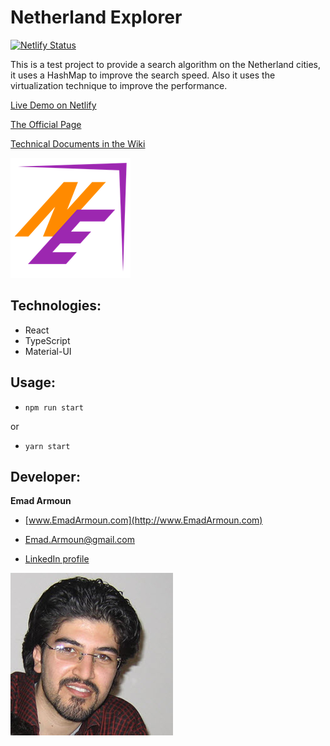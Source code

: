 # Netherland Explorer
[![Netlify Status](https://api.netlify.com/api/v1/badges/9d888c63-dc57-4930-b43c-b8e7c8e9ab4d/deploy-status)](https://app.netlify.com/sites/netherland-explorer/deploys)

This is a test project to provide a search algorithm on the Netherland cities, it uses a HashMap to improve the search speed. Also it uses the virtualization technique to improve the performance.

[Live Demo on Netlify](https://netherland-explorer.netlify.app/)

[The Official Page](https://em-it.github.io/netherland-explorer/)

[Technical Documents in the Wiki](https://github.com/Em-IT/netherland-explorer/wiki)

![](/src/assets/images/logo.png)

## Technologies:
* React
* TypeScript
* Material-UI

## Usage:
* `npm run start`

or

* `yarn start`

## Developer:

**Emad Armoun**

* [www.EmadArmoun.com](http://www.EmadArmoun.com)

* [Emad.Armoun@gmail.com](Emad.Armoun@gmail.com)

* [LinkedIn profile](https://www.linkedin.com/in/em-it/)

![](/src/assets/images/me.jpg)

